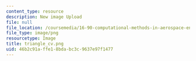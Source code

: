 ```yaml
---
content_type: resource
description: New image Upload
file: null
file_location: /coursemedia/16-90-computational-methods-in-aerospace-engineering-spring-2014/46b2c91affe18bdabc3c9637e97f1477_triangle_cv.png
file_type: image/png
resourcetype: Image
title: triangle_cv.png
uid: 46b2c91a-ffe1-8bda-bc3c-9637e97f1477
---
```

